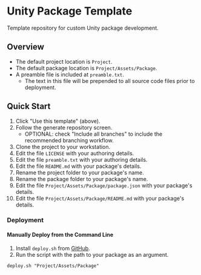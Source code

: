 # Unity Package Template

Template repository for custom Unity package development.

## Overview
- The default project location is `Project`.
- The default package location is `Project/Assets/Package`.
- A preamble file is included at `preamble.txt`.
	- The text in this file will be prepended to all source code files prior to deployment.

## Quick Start
1. Click "Use this template" (above).
2. Follow the generate repository screen.
	- OPTIONAL: check "Include all branches" to include the recommended branching workflow.
3. Clone the project to your workstation.
4. Edit the file `LICENSE` with your authoring details.
5. Edit the file `preamble.txt` with your authoring details.
6. Edit the file `README.md` with your package's details.
7. Rename the project folder to your package's name.
8. Rename the package folder to your package's name.
9. Edit the file `Project/Assets/Package/package.json` with your package's details.
10. Edit the file `Project/Assets/Package/README.md` with your package's details.



### Deployment
#### Manually Deploy from the Command Line
1. Install `deploy.sh` from [GitHub](https://gist.github.com/AndrewMJordan/2649b64d0d618310ee7fe325c1e06048).
2. Run the script with the path to your package as an argument.
```shell
deploy.sh "Project/Assets/Package"
```
